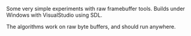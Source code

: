 Some very simple experiments with raw framebuffer tools.
Builds under Windows with VisualStudio using SDL.

The algorithms work on raw byte buffers, and should run anywhere.

